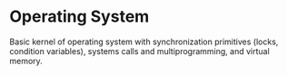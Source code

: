 # Operating System
 Basic kernel of operating system with synchronization primitives (locks, condition variables), systems calls and multiprogramming, and virtual memory.
